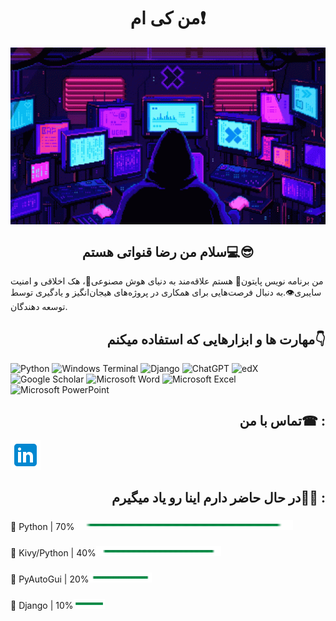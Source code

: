 <h1 align="center">من کی ام❗</h1>

<img  align="center" src="https://github.com/Error126/Error126/blob/main/image/68747470733a2f2f6d6github.gif" width="1100" alt="Wait for your internet connection to stabilize:D">

<h2 align="center">سلام من رضا قنواتی هستم💻😎</h2>

<p aligt="center">من برنامه نویس پایتون🐍 هستم علاقه‌مند به دنیای هوش مصنوعی🤖، هک اخلاقی و امنیت سایبری👁.به دنبال فرصت‌هایی برای همکاری در پروژه‌های هیجان‌انگیز و یادگیری توسط توسعه دهندگان.</p>

<h2 align="right">مهارت ها و ابزارهایی که استفاده میکنم👇</h2>

![Python](https://img.shields.io/badge/python-3670A0?style=for-the-badge&logo=python&logoColor=ffdd54) ![Windows Terminal](https://img.shields.io/badge/Windows%20Terminal-%234D4D4D.svg?style=for-the-badge&logo=windows-terminal&logoColor=white) ![Django](https://img.shields.io/badge/django-%23092E20.svg?style=for-the-badge&logo=django&logoColor=white) ![ChatGPT](https://img.shields.io/badge/chatGPT-74aa9c?style=for-the-badge&logo=openai&logoColor=white) ![edX](https://img.shields.io/badge/edX-%2302262B.svg?style=for-the-badge&logo=edX&logoColor=white) ![Google Scholar](https://img.shields.io/badge/Google%20Scholar-4285F4?style=for-the-badge&logo=google-scholar&logoColor=white) ![Microsoft Word](https://img.shields.io/badge/Microsoft_Word-2B579A?style=for-the-badge&logo=microsoft-word&logoColor=white) ![Microsoft Excel](https://img.shields.io/badge/Microsoft_Excel-217346?style=for-the-badge&logo=microsoft-excel&logoColor=white) ![Microsoft PowerPoint](https://img.shields.io/badge/Microsoft_PowerPoint-B7472A?style=for-the-badge&logo=microsoft-powerpoint&logoColor=white)


<h2 align="right">تماس با من☎ :</h2>

<a href="https://www.linkedin.com/in/reza-ghanavati-554b29296"><img src="https://github.com/Error126/Error126/blob/main/image/icons8-linkedin-48.png"></a>


<h2 align="right">در حال حاضر دارم اینا رو یاد میگیرم👨‍💻 :</h2>

<h3 align="left"></h3>🔮 Python | 70%<img src="https://github.com/Error126/Error126/blob/main/image/icons8-loading-bar.gif" height="16px" width="350px">

<h3 align="left"></h3>🔮 Kivy/Python | 40%<img src="https://github.com/Error126/Error126/blob/main/image/icons8-loading-bar.gif" height="16px" width="200px">

<h3 align="left"></h3>🔮 PyAutoGui | 20%<img src="https://github.com/Error126/Error126/blob/main/image/icons8-loading-bar.gif" height="16px" width="100px">

<h3 align="left"></h3>🔮 Django | 10%<img src="https://github.com/Error126/Error126/blob/main/image/icons8-loading-bar.gif" height="16px" width="50px">
